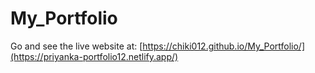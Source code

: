 
# My_Portfolio
Go and see the live website at: [https://chiki012.github.io/My_Portfolio/](https://priyanka-portfolio12.netlify.app/)
